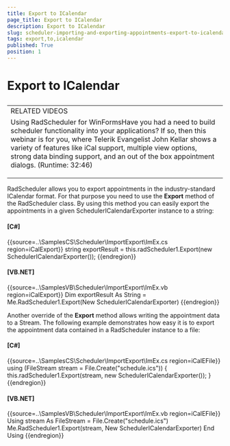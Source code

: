 ```yaml
---
title: Export to ICalendar
page_title: Export to ICalendar
description: Export to ICalendar
slug: scheduler-importing-and-exporting-appointments-export-to-icalendar
tags: export,to,icalendar
published: True
position: 1
---
```


# Export to ICalendar



## 
<table><tr><td>RELATED VIDEOS</td></tr><tr><td>Using RadScheduler for WinFormsHave you had a need to build scheduler functionality into your applications? If so, then this webinar is for you, where Telerik Evangelist John Kellar shows a variety of features like iCal support, multiple view options, strong data binding support, and an out of the box appointment dialogs. (Runtime: 32:46)
		 
		


[](http://tv.telerik.com/winforms/radscheduler/scheduler)</td></tr></table>

RadScheduler allows you to export appointments in the industry-standard ICalendar format. For that purpose you need to use the __Export__ method of the RadScheduler class. By using this method you can easily export the appointments in a given SchedulerICalendarExporter instance to a string:
		 

#### __[C#]__

{{source=..\SamplesCS\Scheduler\ImportExport\ImEx.cs region=iCalExport}}
	            string exportResult = this.radScheduler1.Export(new SchedulerICalendarExporter());
	{{endregion}}



#### __[VB.NET]__

{{source=..\SamplesVB\Scheduler\ImportExport\ImEx.vb region=iCalExport}}
	        Dim exportResult As String = Me.RadScheduler1.Export(New SchedulerICalendarExporter)
	{{endregion}}



Another override of the __Export__ method allows writing the appointment data to a Stream. The following example demonstrates how easy it is to export the appointment data contained in a RadScheduler instance to a file:

#### __[C#]__

{{source=..\SamplesCS\Scheduler\ImportExport\ImEx.cs region=iCalEFile}}
	            using (FileStream stream = File.Create("schedule.ics"))
	            {
	                this.radScheduler1.Export(stream, new SchedulerICalendarExporter());
	            }
	{{endregion}}



#### __[VB.NET]__

{{source=..\SamplesVB\Scheduler\ImportExport\ImEx.vb region=iCalEFile}}
	        Using stream As FileStream = File.Create("schedule.ics")
	            Me.RadScheduler1.Export(stream, New SchedulerICalendarExporter)
	        End Using
	{{endregion}}


